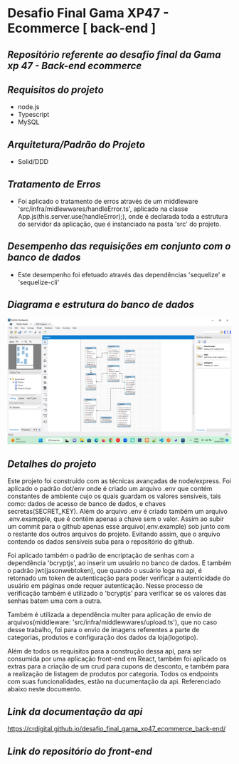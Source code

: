 # Desafio Final Gama XP47 - Ecommerce [ back-end ]
## ***Repositório referente ao desafio final da Gama xp 47 - Back-end ecommerce***

## ***Requisitos do projeto***

- node.js
- Typescript
- MySQL

## ***Arquitetura/Padrão do Projeto***

- Solid/DDD

## ***Tratamento de Erros***

- Foi aplicado o tratamento de erros através de um middleware
'src/infra/midlewwares/handleError.ts', aplicado na classe App.js(this.server.use(handleError);), onde é declarada toda a 
estrutura do servidor da aplicação, que é instanciado na pasta 'src' do projeto.  


## ***Desempenho das requisições em conjunto com o banco de dados***

- Este desempenho foi efetuado através das dependências 'sequelize' e 'sequelize-cli'

## ***Diagrama e estrutura do banco de dados***

<img src="img/diagrama_banco_de_dados.png" alt="Diagrama banco de dados ecommerce">


## ***Detalhes do projeto***

Este projeto foi construído com as técnicas avançadas de node/express.
Foi aplicado o padrão dot/env onde é criado um arquivo .env que contém constantes de ambiente
cujo os quais guardam os valores sensiveis, tais como: dados de acesso de banco de dados, e chaves secretas(SECRET_KEY).
Além do arquivo .env é criado também um arquivo .env.exampple, que é contém apenas a chave sem o valor. Assim ao
subir um commit para o github apenas esse arquivo(.env.example) sob junto com o restante dos outros arquivos do projeto.
Evitando assim, que o arquivo contendo os dados sensíveis suba para o repositório do github.

Foi aplicado também o padrão de encriptação de senhas com a dependência 'bcryptjs', ao inserir um usuário no banco de dados.
E também o padrão jwt(jasonwebtoken), que quando o usuário loga na api, é retornado um token de autenticação para poder verificar
a autenticidade do usuário em páginas onde requer autenticação. Nesse processo de verificação também é utilizado o 'bcryptjs' para verificar se os valores das senhas batem uma com a outra.

Também é utilizada a dependência multer para aplicação de envio de arquivos(middleware:  'src/infra/middlewwares/upload.ts'), que no caso desse trabalho, foi para o envio de imagens
referentes a parte de categorias, produtos e configuração dos dados da loja(logotipo).

Além de todos os requisitos para a construção dessa api, para ser consumida por uma aplicação front-end em React, também foi aplicado os extras
para a criação de um crud para cupons de desconto, e também para a realização de listagem de produtos por categoria. Todos os endpoints com suas 
funcionalidades, estão na ducumentação da api. Referenciado abaixo neste documento.

## ***Link da documentação da api***

https://crdigital.github.io/desafio_final_gama_xp47_ecommerce_back-end/

## ***Link do repositório do front-end***
